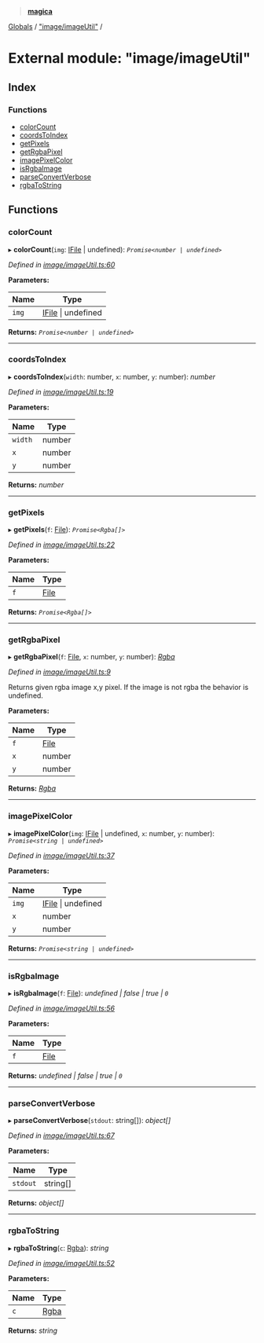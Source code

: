 > **[magica](../README.md)**

[Globals](../README.md) / ["image/imageUtil"](_image_imageutil_.md) /

# External module: "image/imageUtil"

## Index

### Functions

* [colorCount](_image_imageutil_.md#colorcount)
* [coordsToIndex](_image_imageutil_.md#coordstoindex)
* [getPixels](_image_imageutil_.md#getpixels)
* [getRgbaPixel](_image_imageutil_.md#getrgbapixel)
* [imagePixelColor](_image_imageutil_.md#imagepixelcolor)
* [isRgbaImage](_image_imageutil_.md#isrgbaimage)
* [parseConvertVerbose](_image_imageutil_.md#parseconvertverbose)
* [rgbaToString](_image_imageutil_.md#rgbatostring)

## Functions

###  colorCount

▸ **colorCount**(`img`: [IFile](../interfaces/_types_.ifile.md) | undefined): *`Promise<number | undefined>`*

*Defined in [image/imageUtil.ts:60](https://github.com/cancerberoSgx/magica/blob/30321a6/src/image/imageUtil.ts#L60)*

**Parameters:**

Name | Type |
------ | ------ |
`img` | [IFile](../interfaces/_types_.ifile.md) \| undefined |

**Returns:** *`Promise<number | undefined>`*

___

###  coordsToIndex

▸ **coordsToIndex**(`width`: number, `x`: number, `y`: number): *number*

*Defined in [image/imageUtil.ts:19](https://github.com/cancerberoSgx/magica/blob/30321a6/src/image/imageUtil.ts#L19)*

**Parameters:**

Name | Type |
------ | ------ |
`width` | number |
`x` | number |
`y` | number |

**Returns:** *number*

___

###  getPixels

▸ **getPixels**(`f`: [File](../classes/_file_file_.file.md)): *`Promise<Rgba[]>`*

*Defined in [image/imageUtil.ts:22](https://github.com/cancerberoSgx/magica/blob/30321a6/src/image/imageUtil.ts#L22)*

**Parameters:**

Name | Type |
------ | ------ |
`f` | [File](../classes/_file_file_.file.md) |

**Returns:** *`Promise<Rgba[]>`*

___

###  getRgbaPixel

▸ **getRgbaPixel**(`f`: [File](../classes/_file_file_.file.md), `x`: number, `y`: number): *[Rgba](../interfaces/_types_.rgba.md)*

*Defined in [image/imageUtil.ts:9](https://github.com/cancerberoSgx/magica/blob/30321a6/src/image/imageUtil.ts#L9)*

Returns given rgba image x,y pixel. If the image is not rgba the behavior is undefined.

**Parameters:**

Name | Type |
------ | ------ |
`f` | [File](../classes/_file_file_.file.md) |
`x` | number |
`y` | number |

**Returns:** *[Rgba](../interfaces/_types_.rgba.md)*

___

###  imagePixelColor

▸ **imagePixelColor**(`img`: [IFile](../interfaces/_types_.ifile.md) | undefined, `x`: number, `y`: number): *`Promise<string | undefined>`*

*Defined in [image/imageUtil.ts:37](https://github.com/cancerberoSgx/magica/blob/30321a6/src/image/imageUtil.ts#L37)*

**Parameters:**

Name | Type |
------ | ------ |
`img` | [IFile](../interfaces/_types_.ifile.md) \| undefined |
`x` | number |
`y` | number |

**Returns:** *`Promise<string | undefined>`*

___

###  isRgbaImage

▸ **isRgbaImage**(`f`: [File](../classes/_file_file_.file.md)): *undefined | false | true | `0`*

*Defined in [image/imageUtil.ts:56](https://github.com/cancerberoSgx/magica/blob/30321a6/src/image/imageUtil.ts#L56)*

**Parameters:**

Name | Type |
------ | ------ |
`f` | [File](../classes/_file_file_.file.md) |

**Returns:** *undefined | false | true | `0`*

___

###  parseConvertVerbose

▸ **parseConvertVerbose**(`stdout`: string[]): *object[]*

*Defined in [image/imageUtil.ts:67](https://github.com/cancerberoSgx/magica/blob/30321a6/src/image/imageUtil.ts#L67)*

**Parameters:**

Name | Type |
------ | ------ |
`stdout` | string[] |

**Returns:** *object[]*

___

###  rgbaToString

▸ **rgbaToString**(`c`: [Rgba](../interfaces/_types_.rgba.md)): *string*

*Defined in [image/imageUtil.ts:52](https://github.com/cancerberoSgx/magica/blob/30321a6/src/image/imageUtil.ts#L52)*

**Parameters:**

Name | Type |
------ | ------ |
`c` | [Rgba](../interfaces/_types_.rgba.md) |

**Returns:** *string*